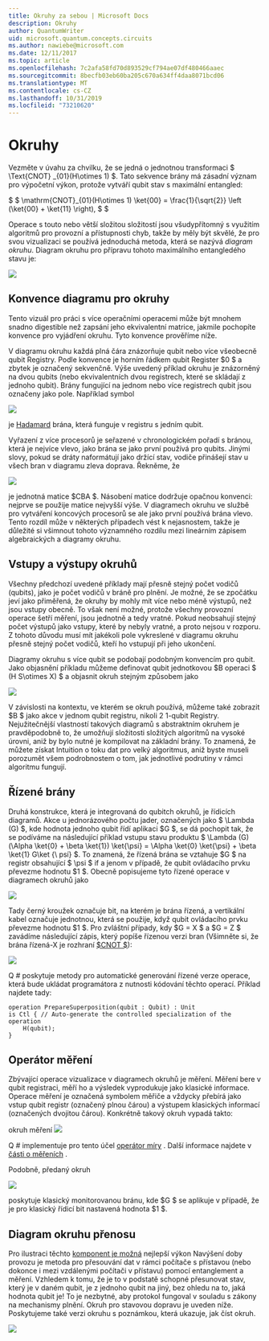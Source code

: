 ```yaml
---
title: Okruhy za sebou | Microsoft Docs
description: Okruhy
author: QuantumWriter
uid: microsoft.quantum.concepts.circuits
ms.author: nawiebe@microsoft.com
ms.date: 12/11/2017
ms.topic: article
ms.openlocfilehash: 7c2afa58fd70d893529cf794ae07df480466aaec
ms.sourcegitcommit: 8becfb03eb60ba205c670a634ff4daa8071bcd06
ms.translationtype: MT
ms.contentlocale: cs-CZ
ms.lasthandoff: 10/31/2019
ms.locfileid: "73210620"
---
```

# <a name="quantum-circuits"></a>Okruhy
Vezměte v úvahu za chvilku, že se jedná o jednotnou transformaci $ \Text{CNOT} _{01}(H\otimes 1) $.
Tato sekvence brány má zásadní význam pro výpočetní výkon, protože vytváří qubit stav s maximální entangled:

$ $ \mathrm{CNOT}_{01}(H\otimes 1) \ket{00} = \frac{1}{\sqrt{2}} \left (\ket{00} + \ket{11} \right), $ $

Operace s touto nebo větší složitou složitostí jsou všudypřítomný s využitím algoritmů pro provozní a přístupnosti chyb, takže by měly být skvělé, že pro svou vizualizaci se používá jednoduchá metoda, která se nazývá *diagram okruhu*.
Diagram okruhu pro přípravu tohoto maximálního entangledého stavu je:

<!--- ![](.\media\1.svg) --->
<!-- Can't find a way to easily center this... probably an extension needed:  -->
![](~/media/Concepts1.png)

## <a name="quantum-circuit-diagram-conventions"></a>Konvence diagramu pro okruhy
Tento vizuál pro práci s více operačními operacemi může být mnohem snadno digestible než zapsání jeho ekvivalentní matrice, jakmile pochopíte konvence pro vyjádření okruhu.
Tyto konvence prověříme níže.

V diagramu okruhu každá plná čára znázorňuje qubit nebo více všeobecně qubit Registry.
Podle konvence je horním řádkem qubit Register $0 $ a zbytek je označený sekvenčně. Výše uvedený příklad okruhu je znázorněný na dvou qubits (nebo ekvivalentních dvou registrech, které se skládají z jednoho qubit).
Brány fungující na jednom nebo více registrech qubit jsou označeny jako pole.
Například symbol

<!--- ![](.\media\2.svg) --->
<!-- Can't find a way to easily center this... probably an extension needed:  -->
![](~/media/concepts_2.png)

je [Hadamard](xref:microsoft.quantum.primitive.h) brána, která funguje v registru s jedním qubit.

Vyřazení z více procesorů je seřazené v chronologickém pořadí s bránou, která je nejvíce vlevo, jako brána se jako první používá pro qubits.
Jinými slovy, pokud se dráty naformátují jako držící stav, vodiče přinášejí stav u všech bran v diagramu zleva doprava.
Řekněme, že 

<!--- ![](.\media\3.svg) --->
<!-- Can't find a way to easily center this... probably an extension needed:  -->
![](~/media/concepts_3.png)

je jednotná matice $CBA $.
Násobení matice dodržuje opačnou konvenci: nejprve se použije matice nejvyšší výše. V diagramech okruhu ve službě pro vytváření koncových procesorů se ale jako první používá brána vlevo.
Tento rozdíl může v některých případech vést k nejasnostem, takže je důležité si všimnout tohoto významného rozdílu mezi lineárním zápisem algebraických a diagramy okruhu.

## <a name="inputs-and-outputs-of-quantum-circuits"></a>Vstupy a výstupy okruhů
Všechny předchozí uvedené příklady mají přesně stejný počet vodičů (qubits), jako je počet vodičů v bráně pro plnění.
Je možné, že se zpočátku jeví jako přiměřená, že okruhy by mohly mít více nebo méně výstupů, než jsou vstupy obecně.
To však není možné, protože všechny provozní operace šetří měření, jsou jednotně a tedy vratné.
Pokud neobsahují stejný počet výstupů jako vstupy, které by nebyly vratné, a proto nejsou v rozporu.
Z tohoto důvodu musí mít jakékoli pole vykreslené v diagramu okruhu přesně stejný počet vodičů, kteří ho vstupují při jeho ukončení.

Diagramy okruhu s více qubit se podobají podobným konvencím pro qubit.
Jako objasnění příkladu můžeme definovat qubit jednotkovou $B operaci $ (H S\otimes X) $ a objasnit okruh stejným způsobem jako

<!--- ![](.\media\4.svg) --->
<!-- Can't find a way to easily center this... probably an extension needed:  -->
![](~/media/concepts_4.png)

V závislosti na kontextu, ve kterém se okruh používá, můžeme také zobrazit $B $ jako akce v jednom qubit registru, nikoli 2 1-qubit Registry. Nejužitečnější vlastností takových diagramů s abstraktním okruhem je pravděpodobně to, že umožňují složitosti složitých algoritmů na vysoké úrovni, aniž by bylo nutné je kompilovat na základní brány.
To znamená, že můžete získat Intuition o toku dat pro velký algoritmus, aniž byste museli porozumět všem podrobnostem o tom, jak jednotlivé podrutiny v rámci algoritmu fungují.

## <a name="controlled-gates"></a>Řízené brány
Druhá konstrukce, která je integrovaná do qubitch okruhů, je řídicích diagramů.
Akce u jednorázového počtu jader, označených jako $ \Lambda (G) $, kde hodnota jednoho qubit řídí aplikaci $G $, se dá pochopit tak, že se podíváme na následující příklad vstupu stavu produktu $ \Lambda (G) (\Alpha \ket{0} + \beta \ket{1}) \ket{\psi} = \Alpha \ket{0} \ket{\psi} + \beta \ket{1} G\ket {\ psí} $.
To znamená, že řízená brána se vztahuje $G $ na registr obsahující $ \psi $ if a jenom v případě, že qubit ovládacího prvku převezme hodnotu $1 $.
Obecně popisujeme tyto řízené operace v diagramech okruhů jako

<!--- ![](.\media\5.svg) --->
<!-- Can't find a way to easily center this... probably an extension needed:  -->
![](~/media/concepts_5.png)

Tady černý kroužek označuje bit, na kterém je brána řízená, a vertikální kabel označuje jednotnou, která se použije, když qubit ovládacího prvku převezme hodnotu $1 $.
Pro zvláštní případy, kdy $G = X $ a $G = Z $ zavádíme následující zápis, který popíše řízenou verzi bran (Všimněte si, že brána řízená-X je rozhraní [$CNOT $](xref:microsoft.quantum.primitive.cnot)):

<!--- ![](.\media\6.svg) --->
<!-- Can't find a way to easily center this... probably an extension needed:  -->
![](~/media/concepts_6.png)

Q # poskytuje metody pro automatické generování řízené verze operace, která bude ukládat programátora z nutnosti kódování těchto operací. Příklad najdete tady:

```qsharp
operation PrepareSuperposition(qubit : Qubit) : Unit
is Ctl { // Auto-generate the controlled specialization of the operation
    H(qubit);
}
```

## <a name="measurement-operator"></a>Operátor měření
Zbývající operace vizualizace v diagramech okruhů je měření.
Měření bere v qubit registraci, měří ho a výsledek vyprodukuje jako klasické informace.
Operace měření je označená symbolem měřiče a vždycky přebírá jako vstup qubit registr (označený plnou čárou) a výstupem klasických informací (označených dvojitou čárou).
Konkrétně takový okruh vypadá takto:

<!--- ![](.\media\7.svg) ---->
<!-- Can't find a way to easily center this... probably an extension needed:  -->
okruh měření ![](~/media/concepts_7.png)

Q # implementuje pro tento účel [operátor míry](xref:microsoft.quantum.primitive.measure) .
Další informace najdete v [části o měřeních](xref:microsoft.quantum.libraries.standard.prelude#measurements) .

Podobně, předaný okruh

<!--- ![](.\media\8.svg) --->
<!-- Can't find a way to easily center this... probably an extension needed:  -->
![](~/media/concepts_8.png)

poskytuje klasický monitorovanou bránu, kde $G $ se aplikuje v případě, že je pro klasický řídicí bit nastavená hodnota $1 $.

## <a name="teleportation-circuit-diagram"></a>Diagram okruhu přenosu
Pro ilustraci těchto [komponent je možná](xref:microsoft.quantum.techniques.puttingittogether) nejlepší výkon
Navýšení doby provozu je metoda pro přesouvání dat v rámci počítače s přístavou (nebo dokonce i mezi vzdálenými počítači v přístavu) pomocí entanglement a měření.
Vzhledem k tomu, že je to v podstatě schopné přesunovat stav, který je v daném qubit, je z jednoho qubit na jiný, bez ohledu na to, jaká hodnota qubit je!
To je nezbytné, aby protokol fungoval v souladu s zákony na mechanismy plnění.
Okruh pro stavovou dopravu je uveden níže. Poskytujeme také verzi okruhu s poznámkou, která ukazuje, jak číst okruh.

<!--- ![](.\media\tp2.svg){ width=50% } --->
![](~/media/concepts_tp2.png)
